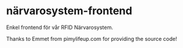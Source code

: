# närvarosystem-frontend
Enkel frontend för vår RFID Närvarosystem.

Thanks to Emmet from pimylifeup.com for providing the source code!
